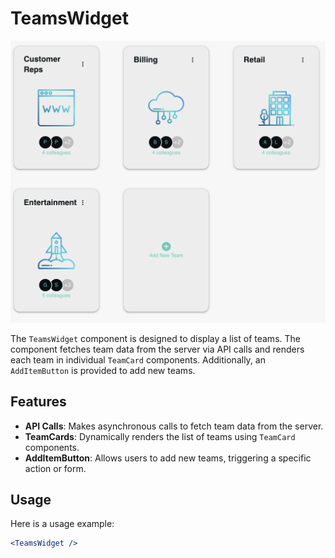 # TeamsWidget

![TeamsWidget Component](../../static/media/teamswidget.png)

The `TeamsWidget` component is designed to display a list of teams. The component fetches team data from the server via API calls and renders each team in individual `TeamCard` components. Additionally, an `AddItemButton` is provided to add new teams.

## Features

- **API Calls**: Makes asynchronous calls to fetch team data from the server.
- **TeamCards**: Dynamically renders the list of teams using `TeamCard` components.
- **AddItemButton**: Allows users to add new teams, triggering a specific action or form.

## Usage

Here is a usage example:

```jsx
<TeamsWidget />
```
